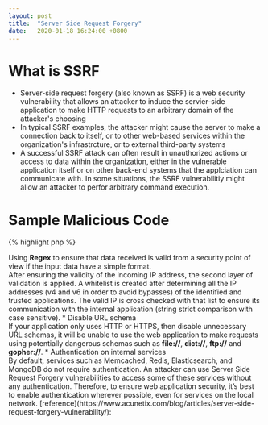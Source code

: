 ```yaml
---
layout: post
title:  "Server Side Request Forgery"
date:   2020-01-18 16:24:00 +0800
---
```


# What is SSRF
* Server-side request forgery (also known as SSRF) is a web security vulnerability that allows an attacker to induce the servier-side application to make HTTP requests to an arbitrary domain of the attacker's choosing
* In typical SSRF examples, the attacker might cause the server to make a connection back to itself, or to other web-based services within the organization's infrastrcture, or to external third-party systems
* A successful SSRF attack can often result in unauthorized actions or access to data within the organization, either in the vulnerable application itself or on other back-end systems that the applciation can communicate with. In some situations, the SSRF vulnerabilitiy might allow an attacker to perfor arbitrary command execution. 

# Sample Malicious Code
{% highlight php %}
<?php

/**
* Check if the 'url' GET variable is set
* Example - http://localhost/?url=http://testphp.vulnweb.com/images/logo.gif
*/
if (isset($_GET['url'])){
$url = $_GET['url'];

/**
* Send a request vulnerable to SSRF since
* no validation is being done on $url
* before sending the request
*/
$image = fopen($url, 'rb');

/**
* Send the correct response headers
*/
header("Content-Type: image/png");

/**
* Dump the contents of the image
*/
fpassthru($image);}
{% endhighlight %}

# Mitigating Server Side Request Forgery
* Input Validation and Whitelist<br>
Using <b>Regex</b> to ensure that data received is valid from a security point of view if the input data have a simple format.<br>
After ensuring the validity of the incoming IP address, the second layer of validation is applied. A whitelist is created after determining all the IP addresses (v4 and v6 in order to avoid bypasses) of the identified and trusted applications. The valid IP is cross checked with that list to ensure its communication with the internal application (string strict comparison with case sensitive).


* Disable URL schema<br>
If your application only uses HTTP or HTTPS, then disable unnecessary URL schemas, it will be unable to use the web application to make requests using potentially dangerous schemas such as <b>file://</b>, <b>dict://</b>, <b>ftp://</b> and <b>gopher://</b>.

* Authentication on internal services<br>
By default, services such as Memcached, Redis, Elasticsearch, and MongoDB do not require authentication. An attacker can use Server Side Request Forgery vulnerabilities to access some of these services without any authentication. Therefore, to ensure web application security, it’s best to enable authentication wherever possible, even for services on the local network.

[reference](https://www.acunetix.com/blog/articles/server-side-request-forgery-vulnerability/): 